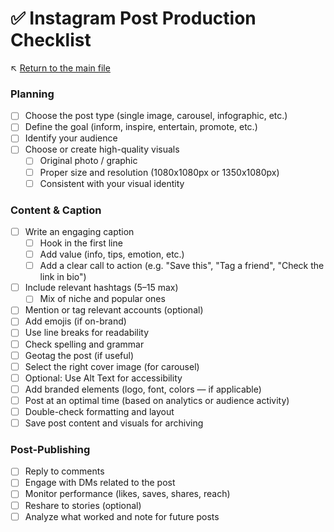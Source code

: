 # ✅ Instagram Post Production Checklist

↖️ [Return to the main file](../README.md)

### Planning

- [ ] Choose the post type (single image, carousel, infographic, etc.)
- [ ] Define the goal (inform, inspire, entertain, promote, etc.)
- [ ] Identify your audience
- [ ] Choose or create high-quality visuals
  - [ ] Original photo / graphic
  - [ ] Proper size and resolution (1080x1080px or 1350x1080px)
  - [ ] Consistent with your visual identity

### Content & Caption

- [ ] Write an engaging caption
  - [ ] Hook in the first line
  - [ ] Add value (info, tips, emotion, etc.)
  - [ ] Add a clear call to action (e.g. "Save this", "Tag a friend", "Check the link in bio")
- [ ] Include relevant hashtags (5–15 max)
  - [ ] Mix of niche and popular ones
- [ ] Mention or tag relevant accounts (optional)
- [ ] Add emojis (if on-brand)
- [ ] Use line breaks for readability
- [ ] Check spelling and grammar
- [ ] Geotag the post (if useful)
- [ ] Select the right cover image (for carousel)
- [ ] Optional: Use Alt Text for accessibility
- [ ] Add branded elements (logo, font, colors — if applicable)
- [ ] Post at an optimal time (based on analytics or audience activity)
- [ ] Double-check formatting and layout
- [ ] Save post content and visuals for archiving

### Post-Publishing

- [ ] Reply to comments
- [ ] Engage with DMs related to the post
- [ ] Monitor performance (likes, saves, shares, reach)
- [ ] Reshare to stories (optional)
- [ ] Analyze what worked and note for future posts
